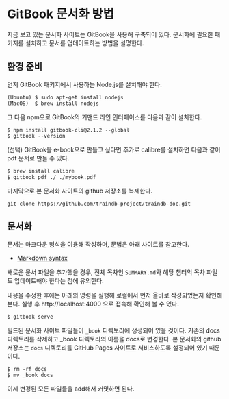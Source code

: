 # GitBook 문서화 방법

지금 보고 있는 문서화 사이트는 GitBook을 사용해 구축되어 있다.
문서화에 필요한 패키지를 설치하고 문서를 업데이트하는 방법을 설명한다.

## 환경 준비

먼저 GitBook 패키지에서 사용하는 Node.js를 설치해야 한다.

```console
(Ubuntu) $ sudo apt-get install nodejs
(MacOS)  $ brew install nodejs
```

그 다음 npm으로 GitBook의 커맨드 라인 인터페이스를 다음과 같이 설치한다.

```console
$ npm install gitbook-cli@2.1.2 --global
$ gitbook --version
```

(선택) GitBook을 e-book으로 만들고 싶다면 추가로 calibre를 설치하면 다음과 같이 pdf 문서로 만들 수 있다.

```console
$ brew install calibre
$ gitbook pdf ./ ./mybook.pdf
```

마지막으로 본 문서화 사이트의 github 저장소를 복제한다.

```console
git clone https://github.com/traindb-project/traindb-doc.git
```

## 문서화

문서는 마크다운 형식을 이용해 작성하며, 문법은 아래 사이트를 참고한다.
* [Markdown syntax](https://docs.gitbook.com/editing-content/markdown)

새로운 문서 파일을 추가했을 경우, 전체 목차인 ```SUMMARY.md```와 해당 챕터의 목차 파일도 업데이트해야 한다는 점에 유의한다.

내용을 수정한 후에는 아래의 명령을 실행해 로컬에서 먼저 올바로 작성되었는지 확인해 본다. 실행 후 http://localhost:4000 으로 접속해 확인해 볼 수 있다.

```console
$ gitbook serve
```

빌드된 문서화 사이트 파일들이 ```_book``` 디렉토리에 생성되어 있을 것이다.
기존의 docs 디렉토리를 삭제하고 _book 디렉토리의 이름을 docs로 변경한다.
본 문서화의 github 저장소는 ```docs``` 디렉토리를 GitHub Pages 사이트로 서비스하도록 설정되어 있기 때문이다. 

```console
$ rm -rf docs
$ mv _book docs
```

이제 변경된 모든 파일들을 add해서 커밋하면 된다.
